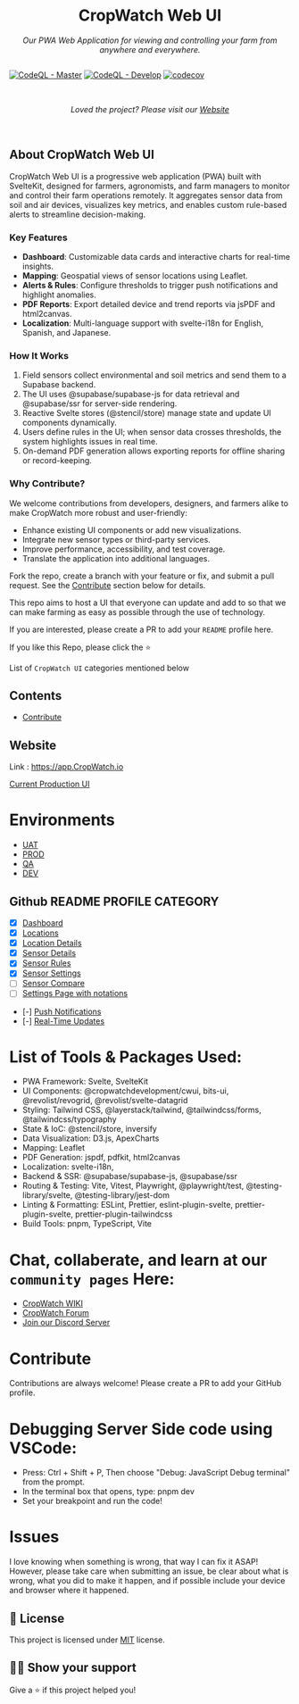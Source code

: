 <h1 align="center">CropWatch Web UI</h1>
<p align="center"><i>Our PWA Web Application for viewing and controlling your farm from anywhere and everywhere.</i></p>
<div style="display:flex; flex-direction: row; gap: 5px;" align="center">
  
  [![CodeQL - Master](https://github.com/CropWatchDevelopment/CropWatch/actions/workflows/github-code-scanning/codeql/badge.svg?branch=master)](https://github.com/CropWatchDevelopment/CropWatch/actions/workflows/github-code-scanning/codeql)
  [![CodeQL - Develop](https://github.com/CropWatchDevelopment/CropWatch/actions/workflows/github-code-scanning/codeql/badge.svg?branch=develop)](https://github.com/CropWatchDevelopment/CropWatch/actions/workflows/github-code-scanning/codeql)
  [![codecov](https://codecov.io/gh/CropWatchDevelopment/CropWatch/graph/badge.svg?token=H0LAIQ38KG)](https://codecov.io/gh/CropWatchDevelopment/CropWatch)

</div>
<br>
<p align="center"><i>Loved the project? Please visit our <a href="https://CropWatch.io">Website</a></i></p>
<br>

## About CropWatch Web UI
CropWatch Web UI is a progressive web application (PWA) built with SvelteKit, designed for farmers, agronomists, and farm managers to monitor and control their farm operations remotely.
It aggregates sensor data from soil and air devices, visualizes key metrics, and enables custom rule-based alerts to streamline decision-making.

### Key Features
- **Dashboard**: Customizable data cards and interactive charts for real-time insights.
- **Mapping**: Geospatial views of sensor locations using Leaflet.
- **Alerts & Rules**: Configure thresholds to trigger push notifications and highlight anomalies.
- **PDF Reports**: Export detailed device and trend reports via jsPDF and html2canvas.
- **Localization**: Multi-language support with svelte-i18n for English, Spanish, and Japanese.

### How It Works
1. Field sensors collect environmental and soil metrics and send them to a Supabase backend.
2. The UI uses @supabase/supabase-js for data retrieval and @supabase/ssr for server-side rendering.
3. Reactive Svelte stores (@stencil/store) manage state and update UI components dynamically.
4. Users define rules in the UI; when sensor data crosses thresholds, the system highlights issues in real time.
5. On-demand PDF generation allows exporting reports for offline sharing or record-keeping.

### Why Contribute?
We welcome contributions from developers, designers, and farmers alike to make CropWatch more robust and user-friendly:
- Enhance existing UI components or add new visualizations.
- Integrate new sensor types or third-party services.
- Improve performance, accessibility, and test coverage.
- Translate the application into additional languages.

Fork the repo, create a branch with your feature or fix, and submit a pull request. See the [Contribute](#contribute) section below for details.

This repo aims to host a UI that everyone can update and add to so that we can make farming as easy as possible through the use of technology.

If you are interested, please create a PR to add your `README` profile here.

If you like this Repo, please click the :star:

List of `CropWatch UI` categories mentioned below

## Contents
  - [Contribute](#contribute)

## Website

Link : https://app.CropWatch.io

<a href="https://app.CropWatch.io">Current Production UI</a>

# Environments
- [UAT](https://crop-watch-i2xiyd6mo-crop-watch-team.vercel.app/)
- [PROD](https://app.cropwatch.io)
- [QA](https://app-qa.cropwatch.io)
- [DEV](http://localhost:5173)

## Github README PROFILE CATEGORY

- [x] [Dashboard]()
- [x] [Locations]()
- [x] [Location Details]()
- [X] [Sensor Details]()
- [X] [Sensor Rules]()
- [X] [Sensor Settings]()
- [ ] [Sensor Compare]()
- [ ] [Settings Page with notations]()
- [-] [Push Notifications]()
- [-] [Real-Time Updates]()

# List of Tools & Packages Used:
- PWA Framework: Svelte, SvelteKit
- UI Components: @cropwatchdevelopment/cwui, bits-ui, @revolist/revogrid, @revolist/svelte-datagrid
- Styling: Tailwind CSS, @layerstack/tailwind, @tailwindcss/forms, @tailwindcss/typography
- State & IoC: @stencil/store, inversify
- Data Visualization: D3.js, ApexCharts
- Mapping: Leaflet
- PDF Generation: jspdf, pdfkit, html2canvas
- Localization: svelte-i18n,
- Backend & SSR: @supabase/supabase-js, @supabase/ssr
- Routing & Testing: Vite, Vitest, Playwright, @playwright/test, @testing-library/svelte, @testing-library/jest-dom
- Linting & Formatting: ESLint, Prettier, eslint-plugin-svelte, prettier-plugin-svelte, prettier-plugin-tailwindcss
- Build Tools: pnpm, TypeScript, Vite

# Chat, collaberate, and learn at our `community pages` Here:
- <a href="https://kb.CropWatch.io">CropWatch WIKI</a>
- <a href="https://forum.CropWatch.io">CropWatch Forum</a>
- <a href="https://discord.gg/fXHUpx6G">Join our Discord Server</a>

# Contribute

Contributions are always welcome! Please create a PR to add your GitHub profile.

# Debugging Server Side code using VSCode:
- Press: Ctrl + Shift + P, Then choose "Debug: JavaScript Debug terminal" from the prompt.
- In the terminal box that opens, type: pnpm dev
- Set your breakpoint and run the code!

# Issues

I love knowing when something is wrong, that way I can fix it ASAP! However, please take care when submitting an issue, be clear about what is wrong, what you did to make it happen, and if possible include your device and browser where it happened.

## :pencil: License

This project is licensed under [MIT](https://opensource.org/licenses/MIT) license.

## :man_astronaut: Show your support

Give a ⭐️ if this project helped you!
